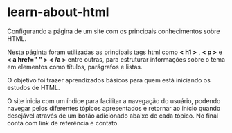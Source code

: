 # learn-about-html

Configurando a página de um site com os principais conhecimentos sobre HTML.

Nesta páginta foram utilizadas as principais tags html como **< h1 >** , **< p >**  e **< a href=" " > < /a >** entre outras, para estruturar informações sobre o tema em elementos como títulos, parágrafos e listas.

O objetivo foi trazer aprendizados básicos para quem está iniciando os estudos de HTML.

O site inicia com um índice para facilitar a navegação do usuário, podendo navegar pelos diferentes tópicos apresentados e retornar ao início quando desejável através de um botão adicionado abaixo de cada tópico. No final conta com link de referência e contato.

